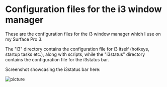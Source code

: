# Configuration files for the i3 window manager

These are the configuration files for the i3 window manager which I use on my Surface Pro 3.

The "i3" directory contains the configuration file for i3 itself (hotkeys, startup tasks etc.), along with scripts, while the "i3status" directory contains the configuration file for the i3status bar.

Screenshot showcasing the i3status bar here: 

![picture](http://i.imgur.com/tIaSiks.jpg)
